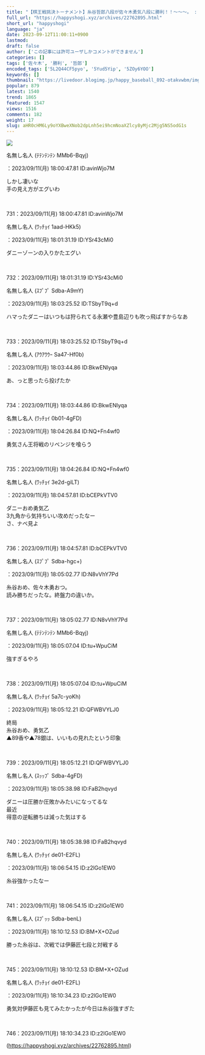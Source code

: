 ```yaml
---
title: "【棋王戦挑決トーナメント】糸谷哲郎八段が佐々木勇気八段に勝利！！～～～。 : ハッピー将棋タイムズ"
full_url: "https://happyshogi.xyz/archives/22762895.html"
short_url: "happyshogi"
language: "ja"
date: 2023-09-12T11:00:11+0900
lastmod: 
draft: false
author: ['この記事には許可ユーザしかコメントができません']
categories: []
tags: ['佐々木', '勝利', '哲郎']
encoded_tags: ['5L2Q44CF5pyo', '5Yud5Yip', '5ZOy6YOO']
keywords: []
thumbnail: "https://livedoor.blogimg.jp/happy_baseball_892-otakvwbm/imgs/a/b/ab5c2819-s.jpg"
popular: 879
latest: 1540
trend: 1865
featured: 1547
views: 1516
comments: 182
weight: 17
slug: aHR0cHM6Ly9oYXBweXNob2dpLnh5ei9hcmNoaXZlcy8yMjc2Mjg5NS5odG1s
---
```


![](https://livedoor.blogimg.jp/happy_baseball_892-otakvwbm/imgs/a/b/ab5c2819-s.jpg)

<div><p id='resuname731'>名無し名人 (ﾃﾃﾝﾃﾝﾃﾝ MMb6-Bqyj) </p>：2023/09/11(月) 18:00:47.81 ID:avinWjo7M<p id='surebody731' class='surebody_avinWjo7M' name='surebodymain'>しかし凄いな <br> 手の見え方がエグいわ </p><br><p>731：2023/09/11(月) 18:00:47.81 ID:avinWjo7M</p><p id='resuname732'>名無し名人 (ﾜｯﾁｮｲ 1aad-HKk5) </p>：2023/09/11(月) 18:01:31.19 ID:YSr43cMi0<p id='surebody732' class='surebody_YSr43cMi0' name='surebodymain'>ダニーゾーンの入りかたエグい </p><br><p>732：2023/09/11(月) 18:01:31.19 ID:YSr43cMi0</p><p id='resuname733'>名無し名人 (ｽﾌﾟﾌﾟ Sdba-A9mY) </p>：2023/09/11(月) 18:03:25.52 ID:TSbyT9q+d<p id='surebody733' class='surebody_TSbyT9qd' name='surebodymain'>ハマったダニーはいつもは狩られてる永瀬や豊島辺りも吹っ飛ばすからなあ </p><br><p>733：2023/09/11(月) 18:03:25.52 ID:TSbyT9q+d</p><p id='resuname734'>名無し名人 (ｱｳｱｳｳｰ Sa47-Hf0b) </p>：2023/09/11(月) 18:03:44.86 ID:BkwENlyqa<p id='surebody734' class='surebody_BkwENlyqa' name='surebodymain'>あ、っと思ったら投げたか </p><br><p>734：2023/09/11(月) 18:03:44.86 ID:BkwENlyqa</p><p id='resuname735'>名無し名人 (ﾜｯﾁｮｲ 0b01-4gFD) </p>：2023/09/11(月) 18:04:26.84 ID:NQ+Fn4wf0<p id='surebody735' class='surebody_NQFn4wf0' name='surebodymain'>勇気さん王将戦のリベンジを喰らう </p><br><p>735：2023/09/11(月) 18:04:26.84 ID:NQ+Fn4wf0</p><p id='resuname736'>名無し名人 (ﾜｯﾁｮｲ 3e2d-giLT) </p>：2023/09/11(月) 18:04:57.81 ID:bCEPkVTV0<p id='surebody736' class='surebody_bCEPkVTV0' name='surebodymain'>ダニーおめ勇気乙 <br> 3九角から気持ちいい攻めだったなー <br> さ、ナベ見よ </p><br><p>736：2023/09/11(月) 18:04:57.81 ID:bCEPkVTV0</p><p id='resuname737'>名無し名人 (ｽﾌﾟﾌﾟ Sdba-hgc+) </p>：2023/09/11(月) 18:05:02.77 ID:N8vVhY7Pd<p id='surebody737' class='surebody_N8vVhY7Pd' name='surebodymain'>糸谷おめ、佐々木勇おつ。 <br> 読み勝ちだったな。終盤力の違いか。 </p><br><p>737：2023/09/11(月) 18:05:02.77 ID:N8vVhY7Pd</p><p id='resuname738'>名無し名人 (ﾃﾃﾝﾃﾝﾃﾝ MMb6-Bqyj) </p>：2023/09/11(月) 18:05:07.04 ID:tu+WpuCiM<p id='surebody738' class='surebody_tuWpuCiM' name='surebodymain'>強すぎるやろ </p><br><p>738：2023/09/11(月) 18:05:07.04 ID:tu+WpuCiM</p><p id='resuname739'>名無し名人 (ﾜｯﾁｮｲ 5a7c-yoKh) </p>：2023/09/11(月) 18:05:12.21 ID:QFWBVYLJ0<p id='surebody739' class='surebody_QFWBVYLJ0' name='surebodymain'>終局 <br> 糸谷おめ、勇気乙 <br> ▲89香や▲78銀は、いいもの見れたという印象 </p><br><p>739：2023/09/11(月) 18:05:12.21 ID:QFWBVYLJ0</p><p id='resuname740'>名無し名人 (ｽｯｯﾌﾟ Sdba-4gFD) </p>：2023/09/11(月) 18:05:38.98 ID:FaB2hqvyd<p id='surebody740' class='surebody_FaB2hqvyd' name='surebodymain'>ダニーは圧勝か圧敗かみたいになってるな <br> 最近 <br> 得意の逆転勝ちは減った気はする </p><br><p>740：2023/09/11(月) 18:05:38.98 ID:FaB2hqvyd</p><p id='resuname741'>名無し名人 (ﾜｯﾁｮｲ de01-E2FL) </p>：2023/09/11(月) 18:06:54.15 ID:z2lGo1EW0<p id='surebody741' class='surebody_z2lGo1EW0' name='surebodymain'>糸谷強かったなー </p><br><p>741：2023/09/11(月) 18:06:54.15 ID:z2lGo1EW0</p><p id='resuname745'>名無し名人 (ｽﾌﾟｯｯ Sdba-benL) </p>：2023/09/11(月) 18:10:12.53 ID:BM+X+OZud<p id='surebody745' class='surebody_BMXOZud' name='surebodymain'>勝った糸谷は、次戦では伊藤匠七段と対戦する </p><br><p>745：2023/09/11(月) 18:10:12.53 ID:BM+X+OZud</p><p id='resuname746'>名無し名人 (ﾜｯﾁｮｲ de01-E2FL) </p>：2023/09/11(月) 18:10:34.23 ID:z2lGo1EW0<p id='surebody746' class='surebody_z2lGo1EW0' name='surebodymain'>勇気対伊藤匠も見てみたかったが今日は糸谷強すぎた </p><br><p>746：2023/09/11(月) 18:10:34.23 ID:z2lGo1EW0</p><p id='preview_dispAffi'></p></div>

(https://happyshogi.xyz/archives/22762895.html)

